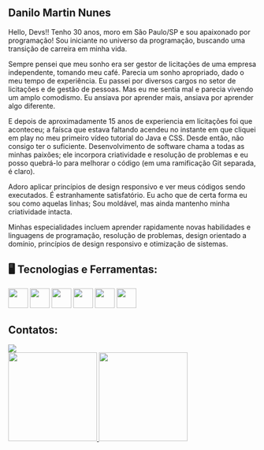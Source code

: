 ## Danilo Martin Nunes

Hello, Devs!!
Tenho 30 anos, moro em São Paulo/SP e sou apaixonado por programação! Sou iniciante no universo da programação, buscando uma transição de carreira em minha vida.

Sempre pensei que meu sonho era ser gestor de licitações de uma empresa independente, tomando meu café. Parecia um sonho apropriado, dado o meu tempo de experiência. Eu passei por diversos cargos no setor de licitações e de gestão de pessoas. Mas eu me sentia mal e parecia vivendo um amplo comodismo. Eu ansiava por aprender mais, ansiava por aprender algo diferente.

E depois de aproximadamente 15 anos de experiencia em licitações foi que aconteceu; a faísca que estava faltando acendeu no instante em que cliquei em play no meu primeiro vídeo tutorial do Java e CSS. Desde então, não consigo ter o suficiente. Desenvolvimento de software chama a todas as minhas paixões; ele incorpora criatividade e resolução de problemas e eu posso quebrá-lo para melhorar o código (em uma ramificação Git separada, é claro).

Adoro aplicar princípios de design responsivo e ver meus códigos sendo executados. É estranhamente satisfatório. Eu acho que de certa forma eu sou como aquelas linhas; Sou moldável, mas ainda mantenho minha criatividade intacta.

Minhas especialidades incluem aprender rapidamente novas habilidades e linguagens de programação, resolução de problemas, design orientado a domínio, princípios de design responsivo e otimização de sistemas. 

## 🖥️ Tecnologias e Ferramentas:

<img src="https://cdn.jsdelivr.net/gh/devicons/devicon/icons/javascript/javascript-original.svg" width="40" height="40"/> <img src="https://cdn.jsdelivr.net/gh/devicons/devicon/icons/linux/linux-original.svg" width="40" height="40"/> <img src="https://cdn.jsdelivr.net/gh/devicons/devicon/icons/git/git-original.svg" width="40" height="40"/> <img src="https://cdn.jsdelivr.net/gh/devicons/devicon/icons/github/github-original-wordmark.svg" width="40" height="40" /> <img src="https://cdn.jsdelivr.net/gh/devicons/devicon/icons/css3/css3-original-wordmark.svg" width="40" height="40" /> <img src="https://cdn.jsdelivr.net/gh/devicons/devicon/icons/html5/html5-original-wordmark.svg" width="40" height="40" />


## Contatos:

<div>
<a href="https://www.linkedin.com/in/danilo-nunes-martin/" target="_blank"><img src="https://img.shields.io/badge/-LinkedIn-%230077B5?style=for-the-badge&logo=linkedin&logoColor=white" target="_blank"></a>   
</div>
 
 
 <div>
<a href="https://github.com/danilomartinnunes">
<img height="180em" src="https://github-readme-stats.vercel.app/api/top-langs/?username=danilomartinnunes&layout=compact&langs_count=7&theme=dracula"/> <img height="180em" src="https://github-readme-stats.vercel.app/api?username=danilomartinnunes&show_icons=true&theme=dracula&include_all_commits=true&count_private=true"/>
</div>
